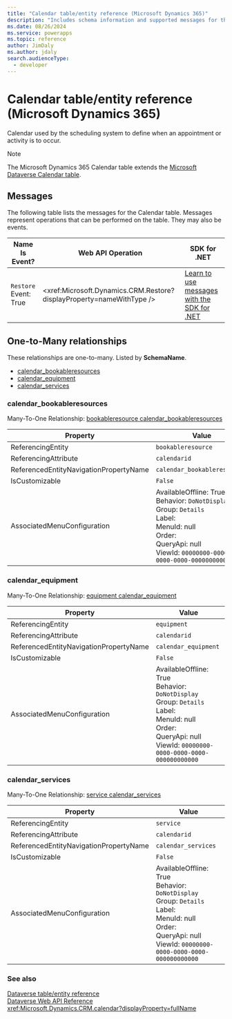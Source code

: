 ```yaml
---
title: "Calendar table/entity reference (Microsoft Dynamics 365)"
description: "Includes schema information and supported messages for the Calendar table/entity with Microsoft Dynamics 365."
ms.date: 08/26/2024
ms.service: powerapps
ms.topic: reference
author: JimDaly
ms.author: jdaly
search.audienceType: 
  - developer
---
```


# Calendar table/entity reference (Microsoft Dynamics 365)

Calendar used by the scheduling system to define when an appointment or activity is to occur.

> [!NOTE]
> The Microsoft Dynamics 365 Calendar table extends the [Microsoft Dataverse Calendar table](/power-apps/developer/data-platform/reference/entities/calendar).


## Messages

The following table lists the messages for the Calendar table.
Messages represent operations that can be performed on the table. They may also be events.

| Name <br />Is Event? |Web API Operation |SDK for .NET |
| ---- | ----- |----- |
| `Restore`<br />Event: True |<xref:Microsoft.Dynamics.CRM.Restore?displayProperty=nameWithType /> |[Learn to use messages with the SDK for .NET](/power-apps/developer/data-platform/org-service/use-messages)|



## One-to-Many relationships

These relationships are one-to-many. Listed by **SchemaName**.

- [calendar_bookableresources](#BKMK_calendar_bookableresources)
- [calendar_equipment](#BKMK_calendar_equipment)
- [calendar_services](#BKMK_calendar_services)

### <a name="BKMK_calendar_bookableresources"></a> calendar_bookableresources

Many-To-One Relationship: [bookableresource calendar_bookableresources](bookableresource.md#BKMK_calendar_bookableresources)

|Property|Value|
|---|---|
|ReferencingEntity|`bookableresource`|
|ReferencingAttribute|`calendarid`|
|ReferencedEntityNavigationPropertyName|`calendar_bookableresources`|
|IsCustomizable|`False`|
|AssociatedMenuConfiguration|AvailableOffline: True<br />Behavior: `DoNotDisplay`<br />Group: `Details`<br />Label: <br />MenuId: null<br />Order: <br />QueryApi: null<br />ViewId: `00000000-0000-0000-0000-000000000000`|

### <a name="BKMK_calendar_equipment"></a> calendar_equipment

Many-To-One Relationship: [equipment calendar_equipment](equipment.md#BKMK_calendar_equipment)

|Property|Value|
|---|---|
|ReferencingEntity|`equipment`|
|ReferencingAttribute|`calendarid`|
|ReferencedEntityNavigationPropertyName|`calendar_equipment`|
|IsCustomizable|`False`|
|AssociatedMenuConfiguration|AvailableOffline: True<br />Behavior: `DoNotDisplay`<br />Group: `Details`<br />Label: <br />MenuId: null<br />Order: <br />QueryApi: null<br />ViewId: `00000000-0000-0000-0000-000000000000`|

### <a name="BKMK_calendar_services"></a> calendar_services

Many-To-One Relationship: [service calendar_services](service.md#BKMK_calendar_services)

|Property|Value|
|---|---|
|ReferencingEntity|`service`|
|ReferencingAttribute|`calendarid`|
|ReferencedEntityNavigationPropertyName|`calendar_services`|
|IsCustomizable|`False`|
|AssociatedMenuConfiguration|AvailableOffline: True<br />Behavior: `DoNotDisplay`<br />Group: `Details`<br />Label: <br />MenuId: null<br />Order: <br />QueryApi: null<br />ViewId: `00000000-0000-0000-0000-000000000000`|



### See also

[Dataverse table/entity reference](../about-entity-reference.md)  
[Dataverse Web API Reference](/power-apps/developer/data-platform/webapi/reference/about)   
<xref:Microsoft.Dynamics.CRM.calendar?displayProperty=fullName>
